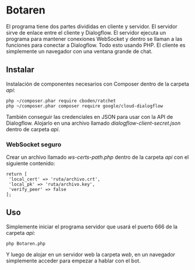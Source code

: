 # Botaren
El programa tiene dos partes divididas en cliente y servidor.
El servidor sirve de enlace entre el cliente y Dialogflow.
El servidor ejecuta un programa para mantener conexiones WebSocket y dentro se llaman a las funciones para conectar a Dialogflow. Todo esto usando PHP.
El cliente es simplemente un navegador con una ventana grande de chat.
## Instalar
Instalación de componentes necesarios con Composer dentro de la carpeta *api*:

    php ~/composer.phar require cboden/ratchet
    php ~/composer.phar composer require google/cloud-dialogflow
También conseguir las credenciales en JSON para usar con la API de Dialogflow. Alojarlo en una archivo llamado *dialogflow-client-secret.json* dentro de carpeta *api*.
### WebSocket seguro
Crear un archivo llamado *ws-certs-path.php* dentro de la carpeta *api* con el siguiente contenido:

    return [
     'local_cert' => 'ruta/archivo.crt',
     'local_pk' => 'ruta/archivo.key',
     'verify_peer' => false
    ];
## Uso
Simplemente iniciar el programa servidor que usará el puerto 666 de la carpeta *api*:

    php Botaren.php
Y luego de alojar en un servidor web la carpeta *web*, en un navegador simplemente acceder para empezar a hablar con el bot.
